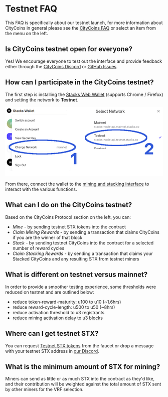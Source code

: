 # Testnet FAQ

This FAQ is specifically about our testnet launch, for more information about CityCoins in general please see the [CityCoins FAQ](https://citycoins.co/citycoins-faq) or select an item from the menu on the left.

## Is CityCoins testnet open for everyone?

Yes! We encourage everyone to test out the interface and provide feedback either through the [CityCoins Discord](https://chat.citycoins.co) or [GitHub Issues](https://github.com/citycoins/citycoin-ui/issues/new/choose).

## How can I participate in the CityCoins testnet?

The first step is installing the [Stacks Web Wallet](https://hiro.so/wallet/install-web) \(supports Chrome / Firefox\) and setting the network to **Testnet**.

![](.gitbook/assets/switch-wallet-to-testnet-mode.png)

From there, connect the wallet to the [mining and stacking interface](https://testnet.minemiamicoin.com) to interact with the various functions.

## What can I do on the CityCoins testnet?

Based on the CityCoins Protocol section on the left, you can:

* _Mine_ - by sending testnet STX tokens into the contract
* _Claim Mining Rewards_ - by sending a transaction that claims CityCoins if you are the winner of that block
* _Stack_ - by sending testnet CityCoins into the contract for a selected number of reward cycles
* _Claim Stacking Rewards_ - by sending a transaction that claims your Stacked CityCoins and any resulting STX from testnet miners

## What is different on testnet versus mainnet?

In order to provide a smoother testing experience, some thresholds were reduced on testnet and are outlined below:

* reduce token-reward-maturity: u100 to u10 \(~1.6hrs\)
* reduce reward-cycle-length: u500 to u50 \(~8hrs\)
* reduce activation threshold to u3 registrants
* reduce mining activation delay to u3 blocks

## Where can I get testnet STX?

You can request [Testnet STX tokens](https://explorer.stacks.co/sandbox/faucet?chain=testnet) from the faucet or drop a message with your testnet STX address in [our Discord](https://chat.citycoins.co).

## What is the minimum amount of STX for mining?

Miners can send as little or as much STX into the contract as they'd like, and their contribution will be weighted against the total amount of STX sent by other miners for the VRF selection.



